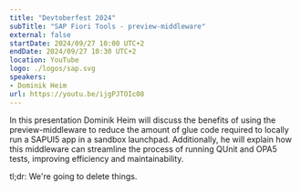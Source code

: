 ```yaml
---
title: "Devtoberfest 2024"
subTitle: "SAP Fiori Tools - preview-middleware"
external: false
startDate: 2024/09/27 10:00 UTC+2
endDate: 2024/09/27 10:30 UTC+2
location: YouTube
logo: ./logos/sap.svg
speakers:
- Dominik Heim
url: https://youtu.be/ijgPJTOIc08
---
```

In this presentation Dominik Heim will discuss the benefits of using the preview-middleware to reduce the amount of glue code required to locally run a SAPUI5 app in a 
sandbox launchpad. Additionally, he will explain how this middleware can streamline the process of running QUnit and OPA5 tests, improving efficiency and maintainability.

tl;dr: We're going to delete things.

